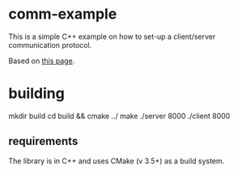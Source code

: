 # comm-example

This is a simple C++ example on how to set-up a client/server communication
protocol.

Based on [this page](https://www.geeksforgeeks.org/socket-programming-cc/).

# building

mkdir build
cd build && cmake ../
make
./server 8000
./client 8000

## requirements

  The library is in C++ and uses CMake (v 3.5+) as a build system.

